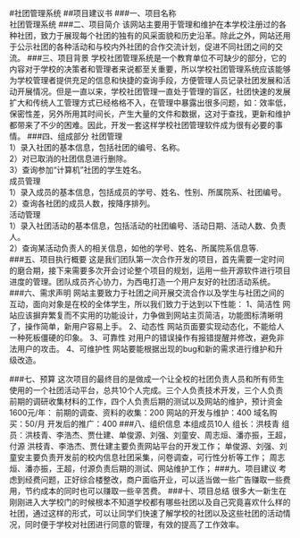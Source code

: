 #社团管理系统
##项目建议书
###一、项目名称                                                            
社团管理系统
###二、项目简介
该网站主要用于管理和维护在本学校注册过的各种社团，致力于展现每个社团的独有的风采面貌和历史沿革。除此之外，网站还用于公示社团的各种活动和与校内外社团的合作交流计划，促进不同社团之间的交流。
###三、项目背景
学校社团管理系统是一个教育单位不可缺少的部分，它的内容对于学校的决策者和管理者来说都至关重要，所以学校社团管理系统应该能够为学校管理者提供充足的信息和快捷的查询手段，方便管理人员记录社团发展和活动开展情况。但是一直以来，学校社团管理一直处于管理的盲区，社团快速的发展扩大和传统人工管理方式已经格格不入，在管理中暴露出很多问题，如：效率低，保密性差，另外所用其时间长，产生大量的文件和数据，这对于查找，更新和维护都带来了不少的困难。因此，开发一套这样学校社团管理软件成为很有必要的事情。
###四、组成部分
社团管理                                                                                                                      
1）录入社团的基本信息，包括社团的编号、名称。                                                                                 
2）对已取消的社团信息进行删除。                                                                                                
3）查询参加“计算机”社团的学生姓名。                                                                                           
成员管理                                                                                                                      
1）录入成员的基本信息，包括成员的学号、姓名、性别、所属院系、社团编号。                                                        
2）查询各社团的成员人数，按降序排列。                                                                                         
活动管理                                                                                                                      
1）录入社团活动的基本信息，包括活动的社团编号、活动日期、活动人数、负责人。                                                    
2）查询某活动负责人的相关信息，如他的学号、姓名、所属院系信息等.     
###五、项目执行概要
这是我们团队第一次合作开发的项目，首先需要一定时间的磨合期，接下来需要多次开会讨论整个项目的规划，运用一些开源软件进行项目进度的管理。团队成员齐心协力，为西电打造一个用户友好的社团活动系统。
###六、需求声明
网站主要致力于社团之间开展交流合作以及学生与社团之间的互动，面向对象是在校的全体学生，所以我们致力于达到以下性能：
1、简洁性
网站应该摒弃繁复而不实用的功能设计，力争做到网站主页简洁，功能图标清晰明了，操作简单，新用户容易上手。
2、动态性
网站页面要实现动态化，不能给人一种死板僵硬的印象。
3、可靠性
对用户的错误操作有报错提醒并修改，避免非法用户的攻击。
4、可维护性
网站要能根据出现的bug和新的需求进行维护和升级改造。
                                                          
###七、预算
这次项目的最终目的是做成一个让全校的社团负责人员和所有师生使用的一个社团活动平台，总共10个人完成。三个人负责技术开发，三个人负责前期的调研收集材料的工作，四个人负责后期的测试以及网站的维护，预计资金1600元/年：
前期的调查、资料的收集：200
网站的开发与维护：400
域名购买：50/月
开发后的推广：400
###八、组织信息
本组成员10人
组长：洪枝青
组员：洪枝青、李浩杰、贾仕建、单俊源、刘强、刘童安、周志烜、潘亦振，王超，付源
洪枝青、李浩杰、贾仕建主要负责网站平台的开发工作；
单俊源、刘强、刘童安主要负责开发前的校内信息社团采集，问卷调查，可行性分析等工作；
周志烜、潘亦振，王超，付源负责后期的测试、网站维护工作；
###九、项目建议
考虑到经费问题，正好综合楼整改，商户面临开业，可以适当做一些广告赚取一些费用，节约成本的同时也可以赚取一些辛苦费。
###十、项目总结
很多大一新生在刚刚进入大学校门的时候根本不知道学校都有哪些社团以及自己究竟喜欢什么样的社团，通过这样的形式，可以让同学们快速了解学校的社团以及这些社团的活动情况，同时便于学校对社团进行同意的管理，有效的提高了工作效率。
